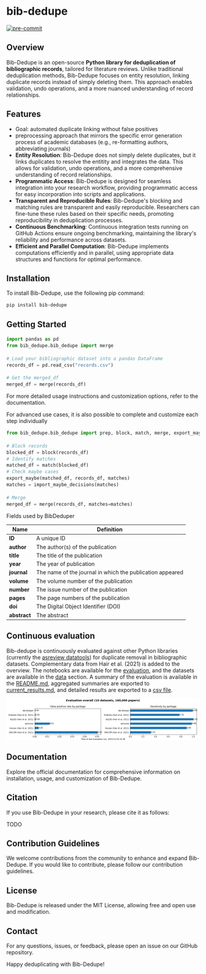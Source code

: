 # bib-dedupe

<!-- [![License](https://img.shields.io/github/license/CoLRev-Ecosystem/bib-dedupe.svg)](https://github.com/CoLRev-Environment/bib-dedupe/releases/) -->
[![pre-commit](https://img.shields.io/badge/pre--commit-enabled-brightgreen?logo=pre-commit&logoColor=white)](https://github.com/pre-commit/pre-commit)

## Overview

Bib-Dedupe is an open-source **Python library for deduplication of bibliographic records**, tailored for literature reviews.
Unlike traditional deduplication methods, Bib-Dedupe focuses on entity resolution, linking duplicate records instead of simply deleting them.
This approach enables validation, undo operations, and a more nuanced understanding of record relationships.

## Features

- Goal: automated duplicate linking without false positives
- preprocessing approach that mirrors the specific error generation process of academic databases (e.g., re-formatting authors, abbreviating journals)
- **Entity Resolution**: Bib-Dedupe does not simply delete duplicates, but it links duplicates to resolve the entitity and integrates the data. This allows for validation, undo operations, and a more comprehensive understanding of record relationships.
- **Programmatic Access**: Bib-Dedupe is designed for seamless integration into your research workflow, providing programmatic access for easy incorporation into scripts and applications.
- **Transparent and Reproducible Rules**: Bib-Dedupe's blocking and matching rules are transparent and easily reproducible. Researchers can fine-tune these rules based on their specific needs, promoting reproducibility in deduplication processes.
- **Continuous Benchmarking**: Continuous integration tests running on GitHub Actions ensure ongoing benchmarking, maintaining the library's reliability and performance across datasets.
- **Efficient and Parallel Computation**: Bib-Dedupe implements computations efficiently and in parallel, using appropriate data structures and functions for optimal performance.

## Installation

To install Bib-Dedupe, use the following pip command:

```bash
pip install bib-dedupe
```

## Getting Started

```python
import pandas as pd
from bib_dedupe.bib_dedupe import merge

# Load your bibliographic dataset into a pandas DataFrame
records_df = pd.read_csv("records.csv")

# Get the merged_df
merged_df = merge(records_df)

```

For more detailed usage instructions and customization options, refer to the documentation.

For advanced use cases, it is also possible to complete and customize each step individually

```python
from bib_dedupe.bib_dedupe import prep, block, match, merge, export_maybe, import_maybe_decisions

# Block records
blocked_df = block(records_df)
# Identify matches
matched_df = match(blocked_df)
# Check maybe cases
export_maybe(matched_df, records_df, matches)
matches = import_maybe_decisions(matches)

# Merge
merged_df = merge(records_df, matches=matches)
```

Fields used by BibDeduper

| **Name**       | **Definition**                                               |
|----------------|--------------------------------------------------------------|
| **ID**         | A unique ID                                                  |
| **author**     | The author(s) of the publication                             |
| **title**      | The title of the publication                                 |
| **year**       | The year of publication                                      |
| **journal**    | The name of the journal in which the publication appeared    |
| **volume**     | The volume number of the publication                         |
| **number**     | The issue number of the publication                          |
| **pages**      | The page numbers of the publication                          |
| **doi**        | The Digital Object Identifier (DOI)                          |
| **abstract**   | The abstract                                                 |

## Continuous evaluation

Bib-dedupe is continuously evaluated against other Python libraries (currently the [asreview datatools](https://github.com/asreview/asreview-datatools)) for duplicate removal in bibliographic datasets.
Complementary data from Hair et al. (2021) is added to the overview.
The notebooks are available for the [evaluation](notebooks/evaluation.ipynb), and the datasets are available in the [data](data) section.
A summary of the evaluation is available in the [README.md](notebooks/README.md), aggregated summaries are exported to [current_results.md](output/current_results.md), and detailed results are exported to a [csv file](output/evaluation.csv).

![Evaluation](output/evaluation_total.png)

## Documentation

Explore the official documentation for comprehensive information on installation, usage, and customization of Bib-Dedupe.

## Citation

If you use Bib-Dedupe in your research, please cite it as follows:

TODO

## Contribution Guidelines

We welcome contributions from the community to enhance and expand Bib-Dedupe. If you would like to contribute, please follow our contribution guidelines.

## License

Bib-Dedupe is released under the MIT License, allowing free and open use and modification.

## Contact

For any questions, issues, or feedback, please open an issue on our GitHub repository.

Happy deduplicating with Bib-Dedupe!
